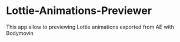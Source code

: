 # Lottie-Animations-Previewer
This app allow to previewing Lottie animations exported from AE with Bodymovin
